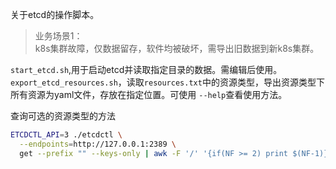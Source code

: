 关于etcd的操作脚本。

> 业务场景1：  
k8s集群故障，仅数据留存，软件均被破坏，需导出旧数据到新k8s集群。

`start_etcd.sh`,用于启动etcd并读取指定目录的数据。需编辑后使用。  
`export_etcd_resources.sh`，读取`resources.txt`中的资源类型，导出资源类型下所有资源为yaml文件，存放在指定位置。可使用 `--help`查看使用方法。

查询可选的资源类型的方法  
```bash
ETCDCTL_API=3 ./etcdctl \
  --endpoints=http://127.0.0.1:2389 \
  get --prefix "" --keys-only | awk -F '/' '{if(NF >= 2) print $(NF-1)}' | sort | uniq -c
```
